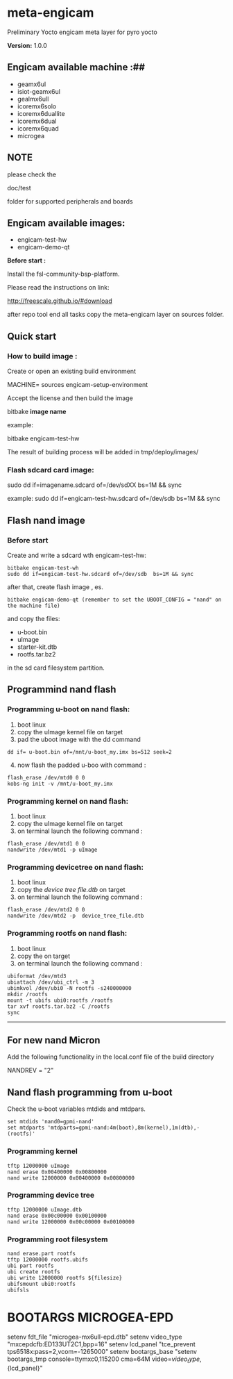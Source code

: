 meta-engicam
============

Preliminary Yocto engicam meta layer for pyro yocto

__Version:__ 1.0.0

## Engicam available machine :##

* geamx6ul
* isiot-geamx6ul
* gealmx6ull
* icoremx6solo
* icoremx6duallite
* icoremx6dual
* icoremx6quad
* microgea

## NOTE ##

please check the

doc/test 

folder for supported peripherals and boards

## Engicam available images:

* engicam-test-hw
* engicam-demo-qt


__Before start :__

Install the fsl-community-bsp-platform.

Please read the instructions on link:

http://freescale.github.io/#download

after repo tool end all tasks copy the meta-engicam  layer on sources folder.

## Quick start

### How to build image :

Create or open an existing build environment

MACHINE=<icoreM6 machine name> sources engicam-setup-environment <build directory>

Accept the license and then build the image

bitbake __image name__

example:

bitbake engicam-test-hw

The result of building process will be added in tmp/deploy/images/<machine name>

### Flash sdcard card image:

sudo dd if=imagename.sdcard of=/dev/sdXX  bs=1M && sync

example:
sudo dd if=engicam-test-hw.sdcard of=/dev/sdb  bs=1M && sync


## Flash nand image


### Before start

Create and write a sdcard wth engicam-test-hw:

```
bitbake engicam-test-wh
sudo dd if=engicam-test-hw.sdcard of=/dev/sdb  bs=1M && sync
```

after that, create flash image , es.
```
bitbake engicam-demo-qt (remember to set the UBOOT_CONFIG = "nand" on the machine file)
```

and copy the files:
* u-boot.bin
* uImage
* starter-kit.dtb
* rootfs.tar.bz2

in the sd card filesystem partition.

## Programmind nand flash

### Programming u-boot on nand flash:

1. boot linux
2. copy the uImage kernel file on target
3. pad the uboot image with the dd command
```shell
dd if= u-boot.bin of=/mnt/u-boot_my.imx bs=512 seek=2
```

4. now flash the padded u-boo with command :
```shell
flash_erase /dev/mtd0 0 0
kobs-ng init -v /mnt/u-boot_my.imx
```

### Programming kernel on nand flash:

1. boot linux
2. copy the uImage kernel file on target
3. on terminal launch the following command :

```shell
flash_erase /dev/mtd1 0 0
nandwrite /dev/mtd1 -p uImage
```

### Programming devicetree on nand flash:
1. boot linux
2. copy the _device tree file.dtb_ on target
3. on terminal launch the following command :

```shell
flash_erase /dev/mtd2 0 0
nandwrite /dev/mtd2 -p  device_tree_file.dtb
```

### Programming rootfs on nand flash:
1. boot linux
2. copy the  on target
3. on terminal launch the following command :

```shell
ubiformat /dev/mtd3
ubiattach /dev/ubi_ctrl -m 3
ubimkvol /dev/ubi0 -N rootfs -s240000000
mkdir /rootfs
mount -t ubifs ubi0:rootfs /rootfs
tar xvf rootfs.tar.bz2 -C /rootfs
sync
```

________________________________________________________________________________

## For new nand Micron

Add the following functionality in the local.conf file of the build directory

NANDREV = "2"

## Nand flash programming from u-boot

Check the u-boot variables mtdids and mtdpars.

```
set mtdids 'nand0=gpmi-nand'
set mtdparts 'mtdparts=gpmi-nand:4m(boot),8m(kernel),1m(dtb),-(rootfs)'
```

### Programming kernel
```
tftp 12000000 uImage
nand erase 0x00400000 0x00800000
nand write 12000000 0x00400000 0x00800000
```

### Programming device tree
```
tftp 12000000 uImage.dtb
nand erase 0x00c00000 0x00100000
nand write 12000000 0x00c00000 0x00100000
```

### Programming root filesystem
```
nand erase.part rootfs
tftp 12000000 rootfs.ubifs
ubi part rootfs
ubi create rootfs
ubi write 12000000 rootfs ${filesize}
ubifsmount ubi0:rootfs
ubifsls
```
# BOOTARGS MICROGEA-EPD

setenv fdt_file "microgea-mx6ull-epd.dtb"
setenv video_type "mxcepdcfb:ED133UT2C1,bpp=16"
setenv lcd_panel "tce_prevent tps6518x:pass=2,vcom=-1265000"
setenv bootargs_base "setenv bootargs_tmp console=ttymxc0,115200 cma=64M video=${video_type},${lcd_panel}"
